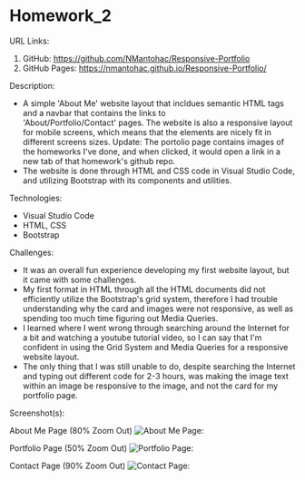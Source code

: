 # Homework_2

URL Links:
  1) GitHub: https://github.com/NMantohac/Responsive-Portfolio
  2) GitHub Pages: https://nmantohac.github.io/Responsive-Portfolio/
  
Description:
  - A simple 'About Me' website layout that incldues semantic HTML tags and a navbar that contains the links to   
    'About/Portfolio/Contact' pages. The website is also a responsive layout for mobile screens, which means that the elements are
    nicely fit in different screens sizes. Update: The portolio page contains images of the homeworks I've done, and when clicked, it 
    would open a link in a new tab of that homework's github repo.
  - The website is done through HTML and CSS code in Visual Studio Code, and utilizing Bootstrap with its components and utilities.
  
 Technologies:
  - Visual Studio Code
  - HTML, CSS
  - Bootstrap
  
  Challenges:
  - It was an overall fun experience developing my first website layout, but it came with some challenges.
  - My first format in HTML through all the HTML documents did not efficiently utilize the Bootstrap's grid system, therefore I had 
    trouble understanding why the card and images were not responsive, as well as spending too much time figuring out Media Queries.
  - I learned where I went wrong through searching around the Internet for a bit and watching a youtube tutorial video, so I can say
    that I'm confident in using the Grid System and Media Queries for a responsive website layout.
  - The only thing that I was still unable to do, despite searching the Internet and typing out different code for 2-3 hours, was making     the image text within an image be responsive to the image, and not the card for my portfolio page.
      
  Screenshot(s):
  
  About Me Page (80% Zoom Out)
  ![About Me Page:](https://puu.sh/FssRV/05cbb4bf96.png)
  
  Portfolio Page (50% Zoom Out)
  ![Portfolio Page:](https://puu.sh/FxfaE/f3d326e56e.png)
  
  Contact Page (90% Zoom Out)
  ![Contact Page:](https://puu.sh/FssTC/a233bc3f8f.png)
  
